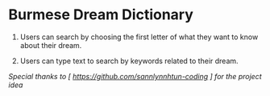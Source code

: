 # Burmese Dream Dictionary

1. Users can search by choosing the first letter of what they want to know about their dream.

2. Users can type text to search by keywords related to their dream.

 _Special thanks to [ https://github.com/sannlynnhtun-coding ] for the project idea_